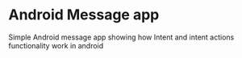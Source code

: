 # Android Message app
Simple Android message app showing how Intent and intent actions functionality work in android
